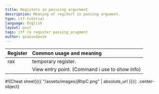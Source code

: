 ```yaml
---
title: Registers in passsing argurment
description: Meaning of regitert in passing argument.
type: ctf-tutorial
language: English
layout: post
tags: ctf re register passing_arugment
author: giaosudauto 
---
```


| Register | Common usage and meaning                                                          |
|----------|:----------------------------------------------------------------------------------|
|rax       | temporary register.|
|| View entry point. (Command i use to show info)                                    |

#![Cheat sheet]({{ "/assets/images/j8hpC.png" | absolute_url }}){: .center-object}

